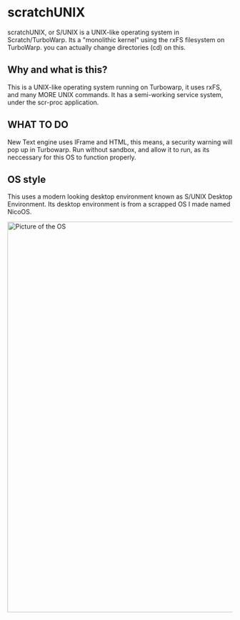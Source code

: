 # scratchUNIX
scratchUNIX, or S/UNIX is a UNIX-like operating system in Scratch/TurboWarp. Its a "monolithic kernel" using the rxFS filesystem on TurboWarp. you can actually change directories (cd) on this.

## Why and what is this?
This is a UNIX-like operating system running on Turbowarp, it uses rxFS, and many MORE UNIX commands. It has a semi-working service system, under the scr-proc application.

## WHAT TO DO
New Text engine uses IFrame and HTML, this means, a security warning will pop up in Turbowarp. Run without sandbox, and allow it to run, as its neccessary for this OS to function properly.

## OS style
This uses a modern looking desktop environment known as S/UNIX Desktop Environment. Its desktop environment is from a scrapped OS I made named NicoOS.

<img width="1165" height="875" alt="Picture of the OS" src="https://github.com/user-attachments/assets/a681a964-1f18-4b30-9a46-e1cc805f51a5" />
